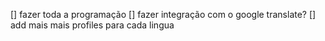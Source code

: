 [] fazer toda a programação
    [] fazer integração com o google translate?
    [] add mais mais profiles para cada lingua
    